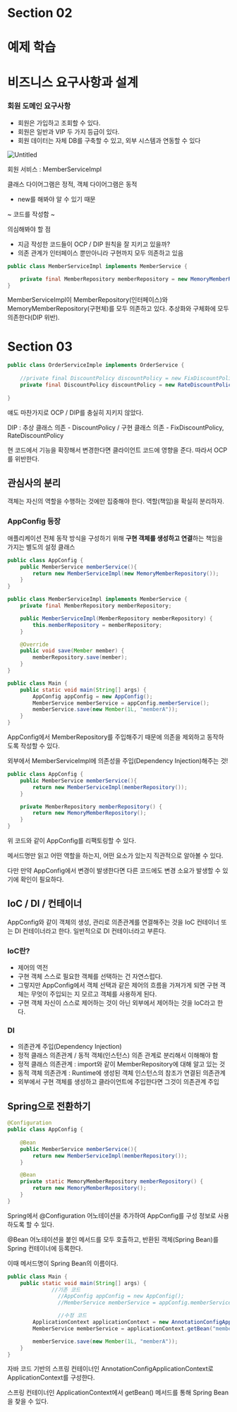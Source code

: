 # Section 02
# 예제 학습

# 비즈니스 요구사항과 설계

### 회원 도메인 요구사항

- 회원은 가입하고 조회할 수 있다.
- 회원은 일반과 VIP 두 가지 등급이 있다.
- 회원 데이터는 자체 DB를 구축할 수 있고, 외부 시스템과 연동할 수 있다

![Untitled](https://prod-files-secure.s3.us-west-2.amazonaws.com/e2dfcbd1-2f44-47f1-850c-1b74ce370a45/73b37ff2-c74c-4985-bbe3-0736f4854922/Untitled.png)

회원 서비스 : MemberServiceImpl

클래스 다이어그램은 정적, 객체 다이어그램은 동적

- new를 해봐야 알 수 있기 때문

~ 코드를 작성함 ~

의심해봐야 할 점

- 지금 작성한 코드들이 OCP / DIP 원칙을 잘 지키고 있을까?
- 의존 관계가 인터페이스 뿐만아니라 구현까지 모두 의존하고 있음

```java
public class MemberServiceImpl implements MemberService {

    private final MemberRepository memberRepository = new MemoryMemberRepository();
}
```

MemberServiceImpl이 MemberRepository(인터페이스)와 MemoryMemberRepository(구현체)를 모두 의존하고 있다. 추상화와 구체화에 모두 의존한다(DIP 위반).

# Section 03

```java
public class OrderServiceImple implements OrderService {
	
	//private final DiscountPolicy discountPolicy = new FixDiscountPolicy();
	private final DiscountPolicy discountPolicy = new RateDiscountPolicy();
	
}
```

얘도 마찬가지로 OCP / DIP를 충실히 지키지 않았다.

DIP : 추상 클래스 의존 - DiscountPolicy / 구현 클래스 의존 - FixDiscountPolicy, RateDiscountPolicy

현 코드에서 기능을 확장해서 변경한다면 클라이언트 코드에 영향을 준다. 따라서 OCP를 위반한다.

## 관심사의 분리

객체는 자신의 역할을 수행하는 것에만 집중해야 한다. 역할(책임)을 확실히 분리하자.

### AppConfig 등장

애플리케이션 전체 동작 방식을 구성하기 위해 **구현 객체를 생성하고 연결**하는 책임을 가지는 별도의 설정 클래스

```java
public class AppConfig {
    public MemberService memberService(){
        return new MemberServiceImpl(new MemoryMemberRepository());
    }
}

public class MemberServiceImpl implements MemberService {
    private final MemberRepository memberRepository;

    public MemberServiceImpl(MemberRepository memberRepository) {
        this.memberRepository = memberRepository;
    }

    @Override
    public void save(Member member) {
        memberRepository.save(member);
    }
}

public class Main {
    public static void main(String[] args) {
        AppConfig appConfig = new AppConfig();
        MemberService memberService = appConfig.memberService();
        memberService.save(new Member(1L, "memberA"));
    }
}
```

AppConfig에서 MemberRepository를 주입해주기 때문에 의존을 제외하고 동작하도록 작성할 수 있다.

외부에서 MemberServiceImpl에 의존성을 주입(Dependency Injection)해주는 것!

```java
public class AppConfig {
    public MemberService memberService(){
        return new MemberServiceImpl(memberRepository());
    }

    private MemberRepository memberRepository() {
        return new MemoryMemberRepository();
    }
}
```

위 코드와 같이 AppConfig를 리팩토링할 수 있다.

메서드명만 읽고 어떤 역할을 하는지, 어떤 요소가 있는지 직관적으로 알아볼 수 있다.

다만 만약 AppConfig에서 변경이 발생한다면 다른 코드에도 변경 소요가 발생할 수 있기에 확인이 필요하다.

## IoC / DI / 컨테이너

AppConfig와 같이 객체의 생성, 관리로 의존관계를 연결해주는 것을 IoC 컨테이너 또는 DI 컨테이너라고 한다. 일반적으로 DI 컨테이너라고 부른다.

### IoC란?

- 제어의 역전
- 구현 객체 스스로 필요한 객체를 선택하는 건 자연스럽다.
- 그렇지만 AppConfig에서 객체 선택과 같은 제어의 흐름을 가져가게 되면 구현 객체는 무엇이 주입되는 지 모르고 객체를 사용하게 된다.
- 구현 객체 자신이 스스로 제어하는 것이 아닌 외부에서 제어하는 것을 IoC라고 한다.

### DI

- 의존관계 주입(Dependency Injection)
- 정적 클래스 의존관계 / 동적 객체(인스턴스) 의존 관계로 분리해서 이해해야 함
- 정적 클래스 의존관계 : import와 같이 MemberRepository에 대해 알고 있는 것
- 동적 객체 의존관계 : Runtime에 생성된 객체 인스턴스의 참조가 연결된 의존관계
- 외부에서 구현 객체를 생성하고 클라이언트에 주입한다면 그것이 의존관계 주입

## Spring으로 전환하기

```java
@Configuration
public class AppConfig {
    
    @Bean
    public MemberService memberService(){
        return new MemberServiceImpl(memberRepository());
    }

    @Bean
    private static MemoryMemberRepository memberRepository() {
        return new MemoryMemberRepository();
    }
}
```

Spring에서 @Configuration 어노테이션을 추가하여 AppConfig를 구성 정보로 사용하도록 할 수 있다.

@Bean 어노테이션을 붙인 메서드를 모두 호출하고, 반환된 객체(Spring Bean)를 Spring 컨테이너에 등록한다.

이때 메서드명이 Spring Bean의 이름이다.

```java
public class Main {
    public static void main(String[] args) {
			  //기존 코드
				//AppConfig appConfig = new AppConfig();
				//MemberService memberService = appConfig.memberService();

				//수정 코드
        ApplicationContext applicationContext = new AnnotationConfigApplicationContext(AppConfig.class);
        MemberService memberService = applicationContext.getBean("memberService", MemberService.class);

        memberService.save(new Member(1L, "memberA"));
    }
}
```

자바 코드 기반의 스프링 컨테이너인 AnnotationConfigApplicationContext로 ApplicationContext를 구성한다.

스프링 컨테이너인 ApplicationContext에서 getBean() 메서드를 통해 Spring Bean을 찾을 수 있다.